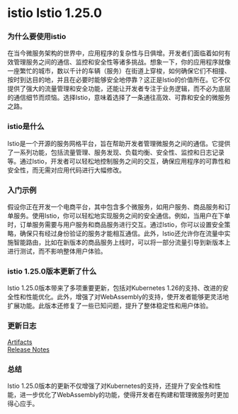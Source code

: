 # istio Istio 1.25.0
### 为什么要使用istio

在当今微服务架构的世界中，应用程序的复杂性与日俱增。开发者们面临着如何有效管理服务之间的通信、监控和安全性等诸多挑战。想象一下，你的应用程序就像一座繁忙的城市，数以千计的车辆（服务）在街道上穿梭，如何确保它们不相撞、按时到达目的地，并且在必要时能够安全地停靠？这正是Istio的价值所在。它不仅提供了强大的流量管理和安全功能，还能让开发者专注于业务逻辑，而不必为底层的通信细节而烦恼。选择Istio，意味着选择了一条通往高效、可靠和安全的微服务之路。

### istio是什么

Istio是一个开源的服务网格平台，旨在帮助开发者管理微服务之间的通信。它提供了一系列功能，包括流量管理、服务发现、负载均衡、安全性、监控和日志记录等。通过Istio，开发者可以轻松地控制服务之间的交互，确保应用程序的可靠性和安全性，而无需对应用代码进行大幅修改。

### 入门示例

假设你正在开发一个电商平台，其中包含多个微服务，如用户服务、商品服务和订单服务。使用Istio，你可以轻松地实现服务之间的安全通信。例如，当用户在下单时，订单服务需要与用户服务和商品服务进行交互。通过Istio，你可以设置安全策略，确保只有经过身份验证的服务才能相互通信。此外，Istio还允许你在流量中实施智能路由，比如在新版本的商品服务上线时，可以将一部分流量引导到新版本上进行测试，而不影响整体用户体验。

### istio 1.25.0版本更新了什么

Istio 1.25.0版本带来了多项重要更新，包括对Kubernetes 1.26的支持、改进的安全性和性能优化。此外，增强了对WebAssembly的支持，使开发者能够更灵活地扩展功能。此版本还修复了一些已知问题，提升了整体稳定性和用户体验。

### 更新日志

[Artifacts](http://gcsweb.istio.io/gcs/istio-release/releases/1.25.0/)  
[Release Notes](https://istio.io/latest/news/releases/1.25.x/announcing-1.25/)  

### 总结

Istio 1.25.0版本的更新不仅增强了对Kubernetes的支持，还提升了安全性和性能，进一步优化了WebAssembly的功能，使得开发者在构建和管理微服务时更加得心应手。